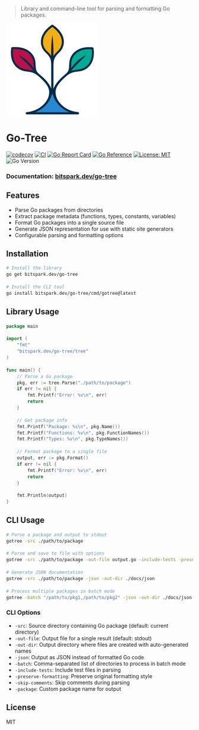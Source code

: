 > Library and command-line tool for parsing and formatting Go packages.

[![](assets/go-tree.png)](https://bitspark.dev/go-tree)

# Go-Tree

[![codecov](https://codecov.io/gh/Bitspark/go-tree/branch/main/graph/badge.svg?token=CRRt8eRJBz)](https://codecov.io/gh/Bitspark/go-tree)
[![CI](https://github.com/Bitspark/go-tree/actions/workflows/main-pipeline.yml/badge.svg)](https://github.com/Bitspark/go-tree/actions/workflows/main-pipeline.yml)
[![Go Report Card](https://goreportcard.com/badge/github.com/Bitspark/go-tree)](https://goreportcard.com/report/github.com/Bitspark/go-tree)
[![Go Reference](https://pkg.go.dev/badge/github.com/Bitspark/go-tree.svg)](https://pkg.go.dev/github.com/Bitspark/go-tree)
[![License: MIT](https://img.shields.io/badge/License-MIT-yellow.svg)](https://opensource.org/licenses/MIT)
![Go Version](https://img.shields.io/github/go-mod/go-version/Bitspark/go-tree)

[//]: # (![GitHub release &#40;latest by date&#41;]&#40;https://img.shields.io/github/v/release/Bitspark/go-tree&#41;)

### **Documentation**: [bitspark.dev/go-tree](https://bitspark.dev/go-tree)

## Features

- Parse Go packages from directories
- Extract package metadata (functions, types, constants, variables)
- Format Go packages into a single source file
- Generate JSON representation for use with static site generators
- Configurable parsing and formatting options

## Installation

```bash
# Install the library
go get bitspark.dev/go-tree

# Install the CLI tool
go install bitspark.dev/go-tree/cmd/gotree@latest
```

## Library Usage

```go
package main

import (
	"fmt"
	"bitspark.dev/go-tree/tree"
)

func main() {
	// Parse a Go package
	pkg, err := tree.Parse("./path/to/package")
	if err != nil {
		fmt.Printf("Error: %v\n", err)
		return
	}
	
	// Get package info
	fmt.Printf("Package: %s\n", pkg.Name())
	fmt.Printf("Functions: %v\n", pkg.FunctionNames())
	fmt.Printf("Types: %v\n", pkg.TypeNames())
	
	// Format package to a single file
	output, err := pkg.Format()
	if err != nil {
		fmt.Printf("Error: %v\n", err)
		return
	}
	
	fmt.Println(output)
}
```

## CLI Usage

```bash
# Parse a package and output to stdout
gotree -src ./path/to/package

# Parse and save to file with options
gotree -src ./path/to/package -out-file output.go -include-tests -preserve-formatting

# Generate JSON documentation
gotree -src ./path/to/package -json -out-dir ./docs/json

# Process multiple packages in batch mode
gotree -batch "/path/to/pkg1,/path/to/pkg2" -json -out-dir ./docs/json
```

### CLI Options

- `-src`: Source directory containing Go package (default: current directory)
- `-out-file`: Output file for a single result (default: stdout)
- `-out-dir`: Output directory where files are created with auto-generated names
- `-json`: Output as JSON instead of formatted Go code
- `-batch`: Comma-separated list of directories to process in batch mode
- `-include-tests`: Include test files in parsing
- `-preserve-formatting`: Preserve original formatting style
- `-skip-comments`: Skip comments during parsing
- `-package`: Custom package name for output

## License

MIT